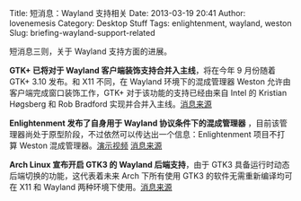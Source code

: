 Title: 短消息：Wayland 支持相关
Date: 2013-03-19 20:41
Author: lovenemesis
Category: Desktop Stuff
Tags: enlightenment, wayland, weston
Slug: briefing-wayland-support-related

短消息三则，关于 Wayland 支持方面的进展。

**GTK+ 已将对于 Wayland 客户端装饰支持合并入主线**，将在今年 9 月份随着
GTK+ 3.10 发布。和 X11 不同，在 Wayland 环境下的混成管理器 Weston
允许由客户端完成窗口装饰工作，GTK+ 对于该功能的支持已经由来自 Intel 的
Kristian Høgsberg 和 Rob Bradford
实现并合并入主线。[消息来源](http://www.phoronix.com/scan.php?page=news_item&px=MTMyOTk)

**Enlightenment 发布了自身用于 Wayland 协议条件下的混成管理器**
，目前该管理器尚处于原型阶段，不过依然可以传达出一个信息：Enlightenment
项目不打算 Weston 混成管理器。[演示视频](http://youtu.be/dfnvYAKKPZI)
[消息来源](http://www.phoronix.com/scan.php?page=news_item&px=MTMzMDI)

**Arch Linux 宣布开启 GTK3 的 Wayland 后端支持**，由于 GTK3
具备运行时动态后端切换的功能，这代表着未来 Arch 下所有使用 GTK3
的软件无需重新编译均可在 X11 和 Wayland
两种环境下使用。[消息来源](http://www.phoronix.com/scan.php?page=news_item&px=MTMzMTA)
